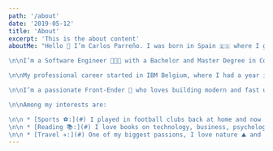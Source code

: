 ```yaml
---
path: '/about'
date: '2019-05-12'
title: 'About'
excerpt: 'This is the about content'
aboutMe: "Hello 👋 I’m Carlos Parreño. I was born in Spain 🇪🇸 where I grew up. Since the age of 25 I’ve lived in Norway 🇳🇴 , Belgium 🇧🇪 and Ireland 🇮🇪 currently.

\n\nI’m a Software Engineer 👨🏻‍💻 with a Bachelor and Master Degree in Computer Science that I acquired between the University of Huelva (Spain) and the University of Stavanger (Norway).

\n\nMy professional career started in IBM Belgium, where I had a year internship. Things went well 🎉and I moved to IBM Ireland in Dublin, where the European Technology Campus is located 🏰.

\n\nI’m a passionate Front-Ender 🤟 who loves building modern and fast user interfaces, I am an ambitious learner always keen to keep up with the latest advancements. I enjoy working with tech-lovers whom I learn tones from and share my expertise with.

\n\nAmong my interests are:

\n\n * [Sports ⚽:](#) I played in football clubs back at home and now I play for fun, I also like yoga and swimming.
\n\n * [Reading 📚:](#) I love books on technology, business, psychology, leadership, life-style and personal growth.
\n\n * [Travel ✈️:](#) One of my biggest passions, I love nature ⛰ and adventure 🤠. I’ve been to 6 continents and hopefully I’ll go to Antarctica one day and fulfill my dream of being in all 7 continents."
---
```

